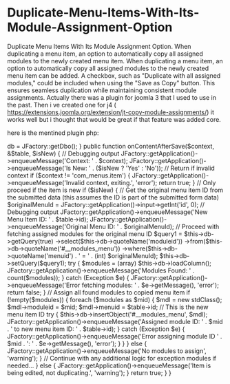# Duplicate-Menu-Items-With-Its-Module-Assignment-Option
Duplicate Menu Items With Its Module Assignment Option. When duplicating a menu item, an option to automatically copy all assigned modules to the newly created menu item.
When duplicating a menu item, an option to automatically copy all assigned modules to the newly created menu item can be added. A checkbox, such as "Duplicate with all assigned modules," could be included when using the "Save as Copy" button. This ensures seamless duplication while maintaining consistent module assignments.
Actually there was a plugin for joomla 3 that I used to use in the past. Then i ve created one for j4 ( https://extensions.joomla.org/extension/jt-copy-module-assignments/) it works well but i thought that would be great if that feature was added core.

here is the mentined plugin php:
<?php
/***
 * @package     jt_copymoduleassignments Joomla.Plugin
 * @copyright   Copyright (C) http://www.joomlatema.net, Inc. All rights reserved.
 * @license		http://www.gnu.org/licenses/gpl-2.0.html GNU/GPL
 * @author     	JoomlaTema.Net
 * @link 		http://www.joomlatema.net
 ***/
defined('_JEXEC') or die;

/**
 * Copy Module Assignments Plugin
 */
class PlgContentJt_Copymoduleassignments extends JPlugin
{
    protected $db;

    public function __construct($app, $plugin)
    {
        parent::__construct($app, $plugin);
        $this->db = JFactory::getDbo();
    }

  public function onContentAfterSave($context, &$table, $isNew)
{
    // Debugging output
    JFactory::getApplication()->enqueueMessage('Context: ' . $context);
    JFactory::getApplication()->enqueueMessage('Is New: ' . ($isNew ? 'Yes' : 'No'));

    // Return if invalid context
    if ($context != 'com_menus.item') {
        JFactory::getApplication()->enqueueMessage('Invalid context, exiting.', 'error');
        return true;
    }

    // Only proceed if the item is new
    if ($isNew) {
        // Get the original menu item ID from the submitted data (this assumes the ID is part of the submitted form data)
        $originalMenuId = JFactory::getApplication()->input->getInt('id', 0);

        // Debugging output
        JFactory::getApplication()->enqueueMessage('New Menu Item ID: ' . $table->id);
        JFactory::getApplication()->enqueueMessage('Original Menu ID: ' . $originalMenuId);

        // Proceed with fetching assigned modules for the original menu ID
        $query1 = $this->db->getQuery(true)
            ->select($this->db->quoteName('moduleid'))
            ->from($this->db->quoteName('#__modules_menu'))
            ->where($this->db->quoteName('menuid') . ' = ' . (int) $originalMenuId);
        $this->db->setQuery($query1);

        try {
            $modules = (array) $this->db->loadColumn();
            JFactory::getApplication()->enqueueMessage('Modules Found: ' . count($modules));
        } catch (Exception $e) {
            JFactory::getApplication()->enqueueMessage('Error fetching modules: ' . $e->getMessage(), 'error');
            return false;
        }

        // Assign all found modules to copied menu item
        if (!empty($modules)) {
            foreach ($modules as $mid) {
                $mdl = new stdClass();
                $mdl->moduleid = $mid;
                $mdl->menuid = $table->id; // This is the new menu item ID
                try {
                    $this->db->insertObject('#__modules_menu', $mdl);
                    JFactory::getApplication()->enqueueMessage('Assigned module ID: ' . $mid . ' to new menu item ID: ' . $table->id);
                } catch (Exception $e) {
                    JFactory::getApplication()->enqueueMessage('Error assigning module ID ' . $mid . ': ' . $e->getMessage(), 'error');
                }
            }
        } else {
            JFactory::getApplication()->enqueueMessage('No modules to assign', 'warning');
        }

        // Continue with any additional logic for exception modules if needed...
    } else {
        JFactory::getApplication()->enqueueMessage('Item is being edited, not duplicating.', 'warning');
    }

    return true;
}
}
